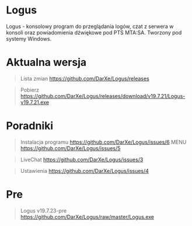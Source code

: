 # Logus
Logus - konsolowy program do przeglądania logów, czat z serwera w konsoli oraz powiadomienia dźwiękowe pod PTS MTA:SA. Tworzony pod systemy Windows.
# Aktualna wersja
> Lista zmian
https://github.com/DarXe/Logus/releases

> Pobierz
https://github.com/DarXe/Logus/releases/download/v19.7.21/Logus-v19.7.21.exe

# Poradniki
> Instalacja programu https://github.com/DarXe/Logus/issues/6
> MENU https://github.com/DarXe/Logus/issues/5

> LiveChat https://github.com/DarXe/Logus/issues/3

> Ustawienia https://github.com/DarXe/Logus/issues/4
# Pre
> Logus v19.7.23-pre https://github.com/DarXe/Logus/raw/master/Logus.exe
